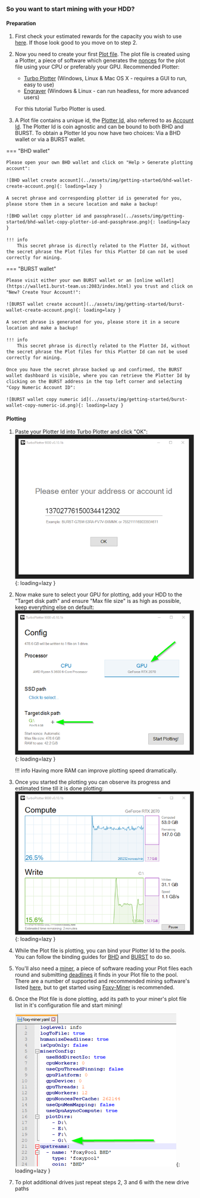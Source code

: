### So you want to start mining with your HDD?

#### Preparation

1. First check your estimated rewards for the capacity you wish to use [here](https://calculator.foxypool.io). If those look good to you move on to step 2.
2. Now you need to create your first [Plot file](glossary.md#plot-file). The plot file is created using a Plotter, a piece of software which generates the [nonces](glossary.md#nonce) for the plot file using your CPU or preferably your GPU.
Recommended Plotter:
    - [Turbo Plotter](https://blackpawn.com/tp/) (Windows, Linux & Mac OS X - requires a GUI to run, easy to use)
    - [Engraver](https://github.com/PoC-Consortium/engraver/releases) (Windows & Linux - can run headless, for more advanced users)

    For this tutorial Turbo Plotter is used.

3. A Plot file contains a unique id, the [Plotter Id](glossary.md#plotter-id), also referred to as [Account Id](glossary.md#account-id). The Plotter Id is coin agnostic and can be bound to both BHD and BURST. To obtain a Plotter Id you now have two choices: Via a BHD wallet or via a BURST wallet.

=== "BHD wallet"

    Please open your own BHD wallet and click on "Help > Generate plotting account":

    ![BHD wallet create account](../assets/img/getting-started/bhd-wallet-create-account.png){: loading=lazy }

    A secret phrase and corresponding plotter id is generated for you, please store them in a secure location and make a backup!

    ![BHD wallet copy plotter id and passphrase](../assets/img/getting-started/bhd-wallet-copy-plotter-id-and-passphrase.png){: loading=lazy }

    !!! info
        This secret phrase is directly related to the Plotter Id, without the secret phrase the Plot files for this Plotter Id can not be used correctly for mining.

=== "BURST wallet"

    Please visit either your own BURST wallet or an [online wallet](https://wallet1.burst-team.us:2083/index.html) you trust and click on "New? Create Your Account!":

    ![BURST wallet create account](../assets/img/getting-started/burst-wallet-create-account.png){: loading=lazy }

    A secret phrase is generated for you, please store it in a secure location and make a backup!

    !!! info
        This secret phrase is directly related to the Plotter Id, without the secret phrase the Plot files for this Plotter Id can not be used correctly for mining.

    Once you have the secret phrase backed up and confirmed, the BURST wallet dashboard is visible, where you can retrieve the Plotter Id by clicking on the BURST address in the top left corner and selecting "Copy Numeric Account ID":

    ![BURST wallet copy numeric id](../assets/img/getting-started/burst-wallet-copy-numeric-id.png){: loading=lazy }

#### Plotting

1. Paste your Plotter Id into Turbo Plotter and click "OK":
    ![Turbo Plotter enter plotter id](../assets/img/getting-started/tp-enter-plotter-id.png){: loading=lazy }

2. Now make sure to select your GPU for plotting, add your HDD to the "Target disk path" and ensure "Max file size" is as high as possible, keep everything else on default:
    ![Turbo Plotter plotting setup](../assets/img/getting-started/tp-plot-setup.png){: loading=lazy }

    !!! info
        Having more RAM can improve plotting speed dramatically.

3. Once you started the plotting you can observe its progress and estimated time till it is done plotting:
    ![Turbo Plotter plotting](../assets/img/getting-started/tp-plotting.png){: loading=lazy }

4. While the Plot file is plotting, you can bind your Plotter Id to the pools. You can follow the binding guides for [BHD](foxy-pool/binding/bhd.md) and [BURST](foxy-pool/binding/burst.md) to do so.
5. You'll also need a [miner](glossary.md#mining-software), a piece of software reading your Plot files each round and submitting [deadlines](glossary.md#deadline) it finds in your Plot file to the pool.
   There are a number of supported and recommended mining software's listed [here](foxy-pool/mining.md), but to get started using [Foxy-Miner](foxy-miner/index.md) is recommended.
6. Once the Plot file is done plotting, add its path to your miner's plot file list in it's configuration file and start mining!

    ![Foxy-Miner add plot path](../assets/img/getting-started/foxy-miner-config-add-plot-path.png){: loading=lazy }

7. To plot additional drives just repeat steps 2, 3 and 6 with the new drive paths
